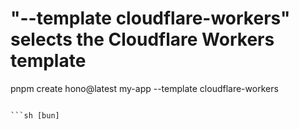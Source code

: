 # "--template cloudflare-workers" selects the Cloudflare Workers template
pnpm create hono@latest my-app --template cloudflare-workers
```

```sh [bun]